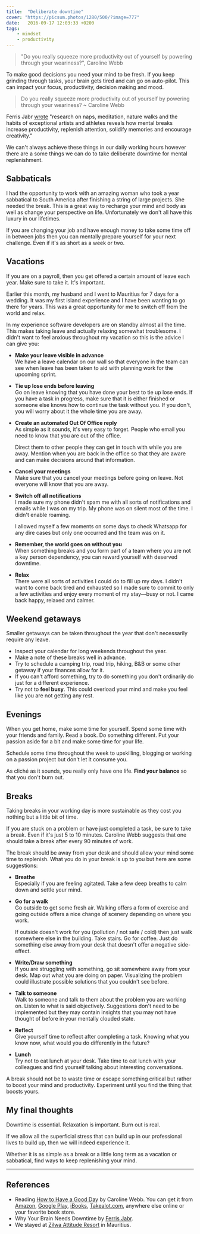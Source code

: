 ```yaml
---
title:  "Deliberate downtime"
cover: "https://picsum.photos/1280/500/?image=777"
date:   2016-09-17 12:03:33 +0200
tags: 
    - mindset 
    - productivity
---
```



> "Do you really squeeze more productivity out of yourself by powering through
  your weariness?", Caroline Webb

To make good decisions you need your mind to be fresh. If you keep grinding
through tasks, your brain gets tired and can go on auto-pilot. This can impact
your focus, productivity, decision making and mood.

> Do you really squeeze more productivity out of yourself by powering through
  your weariness? ~ Caroline Webb

Ferris Jabr
[wrote](http://www.scientificamerican.com/article/mental-downtime/)
"research on naps, meditation, nature walks and the habits of
exceptional artists and athletes reveals how mental breaks increase
productivity, replenish attention, solidify memories and encourage creativity."

We can't always achieve these things in our daily working hours however
there are a some things we can do to take deliberate downtime for mental
replenishment.

## Sabbaticals

I had the opportunity to work with an amazing woman who took a year sabbatical
to South America after finishing a string of large projects. She needed the
break. This is a great way to recharge your mind and body as well as change
your perspective on life. Unfortunately we don't all have this luxury in our
lifetimes.

If you are changing your job and have enough money to take some time off in
between jobs then you can mentally prepare yourself for your next challenge.
Even if it's as short as a week or two.

## Vacations

If you are on a payroll, then you get offered a certain amount of leave
each year. Make sure to take it. It's important.

Earlier this month, my husband and I went to Mauritius for 7 days for a wedding.
It was my first island experience and I have been wanting to go there for years.
This was a great opportunity for me to switch off from the world and relax.

In my experience software developers are on standby almost all the time. This
makes taking leave and actually relaxing somewhat troublesome. I didn't want
to feel anxious throughout my vacation so this is the advice I can give you:

* **Make your leave visible in advance**<br/>
  We have a leave calendar on our wall so that everyone in the team can see
  when leave has been taken to aid with planning work for the upcoming sprint.

* **Tie up lose ends before leaving**<br/>
  Go on leave knowing that you have done your best to tie up lose ends. If you
  have a task in progress, make sure that it is either finished or someone
  else knows how to continue the task without you. If you don't, you will worry
  about it the whole time you are away.

* **Create an automated Out Of Office reply**<br/>
  As simple as it sounds, it's very easy to forget. People who email you need to
  know that you are out of the office.

  Direct them to other people they can get in touch with while you are away.
  Mention when you are back in the office so that they are aware and can make
  decisions around that information.

* **Cancel your meetings**<br/>
  Make sure that you cancel your meetings before going on leave. Not everyone
  will know that you are away.

* **Switch off all notifications**<br/>
  I made sure my phone didn't spam me with all sorts of notifications and emails
  while I was on my trip. My phone was on silent most of the time. I didn't
  enable roaming.

  I allowed myself a few moments on some days to check Whatsapp for any dire cases
  but only one occurred and the team was on it.

* **Remember, the world goes on without you**<br/>
  When something breaks and you form part of a team where you are not a key
  person dependency, you can reward yourself with deserved downtime.

* **Relax**<br/>
  There were all sorts of activities I could do to fill up my days. I didn't
  want to come back tired and exhausted so I made sure to commit to only a few
  activities and enjoy every moment of my stay—busy or not.
  I came back happy, relaxed and calmer.

## Weekend getaways

Smaller getaways can be taken throughout the year that don't necessarily
require any leave.

* Inspect your calendar for long weekends throughout the year.
* Make a note of these breaks well in advance.
* Try to schedule a camping trip, road trip, hiking, B&B or some other getaway
  if your finances allow for it.
* If you can't afford something, try to do something you don't ordinarily do
  just for a different experience.
* Try not to **feel busy**. This could overload your mind and make you feel
  like you are not getting any rest.

## Evenings

When you get home, make some time for yourself. Spend some time with your
friends and family. Read a book. Do something different. Put your passion aside
for a bit and make some time for your life.

Schedule some time throughout the week to upskilling, blogging or working on a
passion project but don't let it consume you.

As cliché as it sounds, you really only have one life. **Find your balance**
so that you don't burn out.

## Breaks

Taking breaks in your working day is more sustainable as they cost you nothing
but a little bit of time.

If you are stuck on a problem or have just completed a task, be sure to take a
break. Even if it's just 5 to 10 minutes. Caroline Webb suggests that one
should take a break after every 90 minutes of work.

The break should be away from your desk and should allow your mind some time
to replenish. What you do in your break is up to you but here are some
suggestions:

* **Breathe**<br/>
  Especially if you are feeling agitated. Take a few deep breaths to calm down
  and settle your mind.

* **Go for a walk**<br/>
  Go outside to get some fresh air. Walking offers a form of exercise and
  going outside offers a nice change of scenery depending on where you work.

  If outside doesn't work for you (pollution / not safe / cold) then just walk
  somewhere else in the building. Take stairs. Go for coffee. Just do something
  else away from your desk that doesn't offer a negative side-effect.

* **Write/Draw something**<br/>
  If you are struggling with something, go sit somewhere away from your desk.
  Map out what you are doing on paper. Visualizing the problem could
  illustrate possible solutions that you couldn't see before.

* **Talk to someone**<br/>
  Walk to someone and talk to them about the problem you are working on.
  Listen to what is said objectively. Suggestions don't need to be implemented
  but they may contain insights that you may not have thought of before
  in your mentally clouded state.

* **Reflect**<br/>
  Give yourself time to reflect after completing a task. Knowing what you know
  now, what would you do differently in the future?

* **Lunch**<br/>
  Try not to eat lunch at your desk. Take time to eat lunch with your colleagues
  and find yourself talking about interesting conversations.

A break should not be to waste time or escape something critical but rather to
boost your mind and productivity. Experiment until you find the thing that
boosts yours.

## My final thoughts
Downtime is essential. Relaxation is important. Burn out is real.

If we allow all the superficial stress that can build up in our professional
lives to build up, then we will indeed experience it.

Whether it is as simple as a break or a little long term as a
vacation or sabbatical, find ways to keep replenishing your mind.

---

## References

* Reading [How to Have a Good Day](http://carolinewebb.co/books/how-to-have-a-good-day/) by Caroline Webb.
  You can get it from
  [Amazon](https://www.amazon.com/How-Have-Good-Day-Behavioral/dp/0553419633),
  [Google Play](https://play.google.com/store/books/details/Caroline_Webb_How_To_Have_A_Good_Day?id=Ml3ZCQAAQBAJ),
  [iBooks](https://itunes.apple.com/us/book/how-to-have-a-good-day/id999030561?mt=11),
  [Takealot.com](http://www.takealot.com/how-to-have-a-good-day-ebook/PLID41212844),
  anywhere else online or your favorite book store.
* Why Your Brain Needs Downtime by [Ferris Jabr](http://www.scientificamerican.com/article/mental-downtime/).
* We stayed at [Zilwa Attitude Resort](http://zilwa-hotel-mauritius.com/) in Mauritius.
